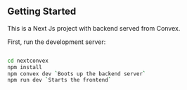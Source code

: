 ## Getting Started

This is a Next Js project with backend served from Convex.

First, run the development server:

```bash

cd nextconvex
npm install
npm convex dev `Boots up the backend server`
npm run dev `Starts the frontend`

```
